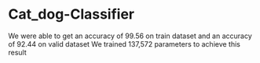 # Cat_dog-Classifier

We were able to get an accuracy of 99.56 on train dataset and an accuracy of 92.44 on valid dataset
We trained 137,572 parameters to achieve this result
